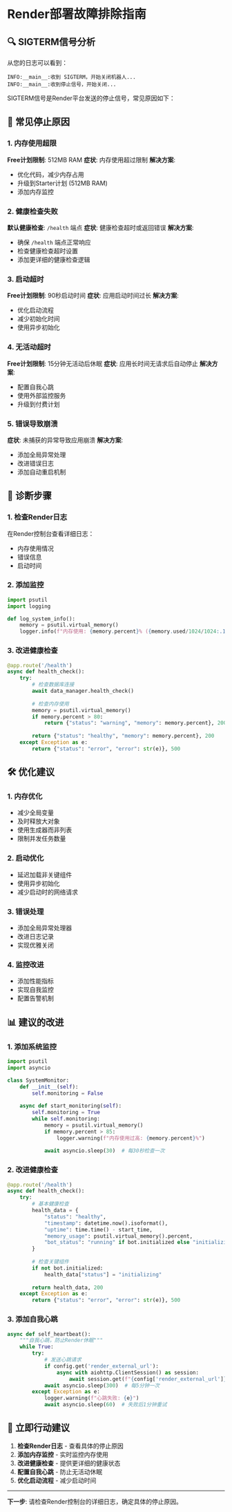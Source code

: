# Render部署故障排除指南

## 🔍 SIGTERM信号分析

从您的日志可以看到：
```
INFO:__main__:收到 SIGTERM，开始关闭机器人...
INFO:__main__:收到停止信号，开始关闭...
```

SIGTERM信号是Render平台发送的停止信号，常见原因如下：

## 🚨 常见停止原因

### 1. 内存使用超限
**Free计划限制**: 512MB RAM
**症状**: 内存使用超过限制
**解决方案**: 
- 优化代码，减少内存占用
- 升级到Starter计划 (512MB RAM)
- 添加内存监控

### 2. 健康检查失败
**默认健康检查**: `/health` 端点
**症状**: 健康检查超时或返回错误
**解决方案**:
- 确保 `/health` 端点正常响应
- 检查健康检查超时设置
- 添加更详细的健康检查逻辑

### 3. 启动超时
**Free计划限制**: 90秒启动时间
**症状**: 应用启动时间过长
**解决方案**:
- 优化启动流程
- 减少初始化时间
- 使用异步初始化

### 4. 无活动超时
**Free计划限制**: 15分钟无活动后休眠
**症状**: 应用长时间无请求后自动停止
**解决方案**:
- 配置自我心跳
- 使用外部监控服务
- 升级到付费计划

### 5. 错误导致崩溃
**症状**: 未捕获的异常导致应用崩溃
**解决方案**:
- 添加全局异常处理
- 改进错误日志
- 添加自动重启机制

## 🔧 诊断步骤

### 1. 检查Render日志
在Render控制台查看详细日志：
- 内存使用情况
- 错误信息
- 启动时间

### 2. 添加监控
```python
import psutil
import logging

def log_system_info():
    memory = psutil.virtual_memory()
    logger.info(f"内存使用: {memory.percent}% ({memory.used/1024/1024:.1f}MB/{memory.total/1024/1024:.1f}MB)")
```

### 3. 改进健康检查
```python
@app.route('/health')
async def health_check():
    try:
        # 检查数据库连接
        await data_manager.health_check()
        
        # 检查内存使用
        memory = psutil.virtual_memory()
        if memory.percent > 80:
            return {"status": "warning", "memory": memory.percent}, 200
        
        return {"status": "healthy", "memory": memory.percent}, 200
    except Exception as e:
        return {"status": "error", "error": str(e)}, 500
```

## 🛠️ 优化建议

### 1. 内存优化
- 减少全局变量
- 及时释放大对象
- 使用生成器而非列表
- 限制并发任务数量

### 2. 启动优化
- 延迟加载非关键组件
- 使用异步初始化
- 减少启动时的网络请求

### 3. 错误处理
- 添加全局异常处理器
- 改进日志记录
- 实现优雅关闭

### 4. 监控改进
- 添加性能指标
- 实现自我监控
- 配置告警机制

## 📊 建议的改进

### 1. 添加系统监控
```python
import psutil
import asyncio

class SystemMonitor:
    def __init__(self):
        self.monitoring = False
    
    async def start_monitoring(self):
        self.monitoring = True
        while self.monitoring:
            memory = psutil.virtual_memory()
            if memory.percent > 85:
                logger.warning(f"内存使用过高: {memory.percent}%")
            
            await asyncio.sleep(30)  # 每30秒检查一次
```

### 2. 改进健康检查
```python
@app.route('/health')
async def health_check():
    try:
        # 基本健康检查
        health_data = {
            "status": "healthy",
            "timestamp": datetime.now().isoformat(),
            "uptime": time.time() - start_time,
            "memory_usage": psutil.virtual_memory().percent,
            "bot_status": "running" if bot.initialized else "initializing"
        }
        
        # 检查关键组件
        if not bot.initialized:
            health_data["status"] = "initializing"
        
        return health_data, 200
    except Exception as e:
        return {"status": "error", "error": str(e)}, 500
```

### 3. 添加自我心跳
```python
async def self_heartbeat():
    """自我心跳，防止Render休眠"""
    while True:
        try:
            # 发送心跳请求
            if config.get('render_external_url'):
                async with aiohttp.ClientSession() as session:
                    await session.get(f"{config['render_external_url']}/health")
            await asyncio.sleep(300)  # 每5分钟一次
        except Exception as e:
            logger.warning(f"心跳失败: {e}")
            await asyncio.sleep(60)  # 失败后1分钟重试
```

## 🎯 立即行动建议

1. **检查Render日志** - 查看具体的停止原因
2. **添加内存监控** - 实时监控内存使用
3. **改进健康检查** - 提供更详细的健康状态
4. **配置自我心跳** - 防止无活动休眠
5. **优化启动流程** - 减少启动时间

---

**下一步**: 请检查Render控制台的详细日志，确定具体的停止原因。
